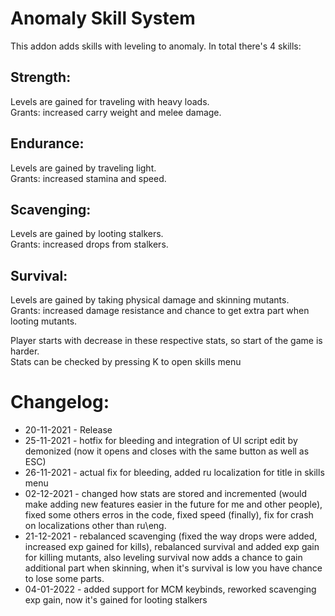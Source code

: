 # Anomaly Skill System
This addon adds skills with leveling to anomaly.
In total there's 4 skills:

## Strength:
Levels are gained for traveling with heavy loads.\
Grants: increased carry weight and melee damage.

## Endurance:
Levels are gained by traveling light.\
Grants: increased stamina and speed.

## Scavenging:
Levels are gained by looting stalkers.\
Grants: increased drops from stalkers.

## Survival:
Levels are gained by taking physical damage and skinning mutants.\
Grants: increased damage resistance and chance to get extra part when looting mutants.

Player starts with decrease in these respective stats, so start of the game is harder.\
Stats can be checked by pressing K to open skills menu

# Changelog:
- 20-11-2021 - Release
- 25-11-2021 - hotfix for bleeding and integration of UI script edit by demonized (now it opens and closes with the same button as well as ESC)
- 26-11-2021 - actual fix for bleeding, added ru localization for title in skills menu
- 02-12-2021 - changed how stats are stored and incremented (would make adding new features easier in the future for me and other people), fixed some others erros in the code, fixed speed (finally), fix for crash on localizations other than ru\eng.
- 21-12-2021 - rebalanced scavenging (fixed the way drops were added, increased exp gained for kills), rebalanced survival and added exp gain for killing mutants, also leveling survival now adds a chance to gain additional part when skinning, when it's survival is low you have chance to lose some parts.
- 04-01-2022 - added support for MCM keybinds, reworked scavenging exp gain, now it's gained for looting stalkers